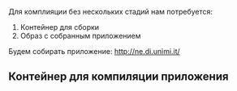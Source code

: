 Для комплияции без нескольких стадий нам потребуется:

1. Контейнер для сборки
2. Образ с собранным приложением

Будем собирать приложение: http://ne.di.unimi.it/

## Контейнер для компиляции приложения


